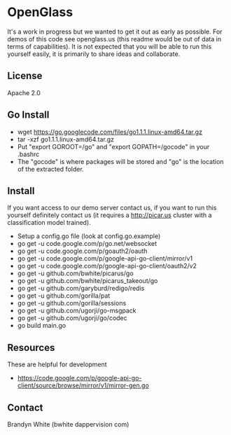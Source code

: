 OpenGlass
=========

It's a work in progress but we wanted to get it out as early as possible.  For demos of this code see openglass.us (this readme would be out of data in terms of capabilities).  It is not expected that you will be able to run this yourself easily, it is primarily to share ideas and collaborate.

License
-------
Apache 2.0

Go Install
----------
* wget https://go.googlecode.com/files/go1.1.1.linux-amd64.tar.gz
* tar -xzf go1.1.1.linux-amd64.tar.gz
* Put "export GOROOT=<yourpath>/go" and "export GOPATH=<yourpath>/gocode" in your .bashrc
* The "gocode" is where packages will be stored and "go" is the location of the extracted folder.

Install
-------
If you want access to our demo server contact us, if you want to run this yourself definitely contact us (it requires a http://picar.us cluster with a classification model trained).

* Setup a config.go file (look at config.go.example)
* go get -u code.google.com/p/go.net/websocket
* go get -u code.google.com/p/goauth2/oauth
* go get -u code.google.com/p/google-api-go-client/mirror/v1
* go get -u code.google.com/p/google-api-go-client/oauth2/v2
* go get -u github.com/bwhite/picarus/go
* go get -u github.com/bwhite/picarus_takeout/go
* go get -u github.com/garyburd/redigo/redis
* go get -u github.com/gorilla/pat
* go get -u github.com/gorilla/sessions
* go get -u github.com/ugorji/go-msgpack
* go get -u github.com/ugorji/go/codec
* go build main.go

Resources
---------
These are helpful for development

* https://code.google.com/p/google-api-go-client/source/browse/mirror/v1/mirror-gen.go

Contact
-------
Brandyn White (bwhite dappervision com)
